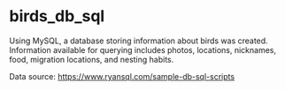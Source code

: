 # birds_db_sql

Using MySQL, a database storing information about birds was created. Information available for querying includes photos, locations, nicknames, food, migration locations, and nesting habits.

Data source: https://www.ryansql.com/sample-db-sql-scripts